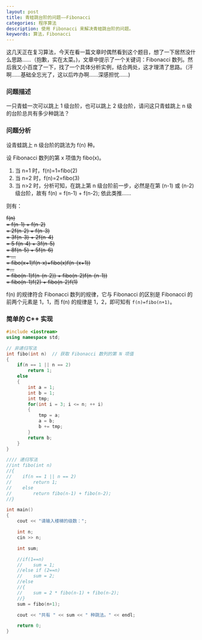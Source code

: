 ```yaml
---
layout: post
title: 青蛙跳台阶的问题——Fibonacci
categories: 程序算法
description: 使用 Fibonacci 来解决青蛙跳台阶的问题。
keywords: 算法，Fibonacci
---
```


这几天正在复习算法，今天在看一篇文章时偶然看到这个题目，想了一下居然没什么思路……（抱歉，实在太菜。)，文章中提示了一个关键词：Fibonacci 数列。然后我又小百度了一下，找了一个具体分析实例，结合两处，这才理清了思路。（汗啊……基础全忘光了，这以后咋办啊……深感担忧……)

### 问题描述

一只青蛙一次可以跳上 1 级台阶，也可以跳上 2 级台阶，请问这只青蛙跳上 n 级的台阶总共有多少种跳法？

### 问题分析

设青蛙跳上 n 级台阶的跳法为 f(n) 种。

设 Fibonacci 数列的第 x 项值为 fibo(x)。

1. 当 n=1 时，f(n)=1=fibo(2)
2. 当 n=2 时，f(n)=2=fibo(3)
3. 当 n>2 时，分析可知，在跳上第 n 级台阶前一步，必然是在第 (n-1) 或 (n-2) 级台阶，故有 f(n) = f(n-1) + f(n-2); 依此类推……

则有：

<del>f(n)</del>  
<del>= f(n-1) + f(n-2)</del>  
<del>= 2f(n-2) + f(n-3)</del>  
<del>= 3f(n-3) + 2f(n-4)</del>  
<del>= 5 f(n-4) + 3f(n-5)</del>  
<del>= 8f(n-5) + 5f(n-6)</del>  
<del>= ...</del>  
<del>= fibo(x+1)f(n-x)+fibo(x)f(n-(x+1))</del>  
<del>=...</del>  
<del>= fibo(n-1)f(n-(n-2)) + fibo(n-2)f(n-(n-1))</del>  
<del>= fibo(n-1)f(2) + fibo(n-2)f(1)</del>  

f(n) 的规律符合 Fibonacci 数列的规律，它与 Fibonacci 的区别是 Fibonacci 的前两个元素是 1，1，而 f(n) 的规律是 1，2，即可知有 `f(n)=fibo(n+1)`。

### 简单的 C++ 实现

```cpp
#include <iostream>
using namespace std;

// 非递归写法
int fibo(int n)  // 获取 Fibonacci 数列的第 N 项值
{
    if(n == 1 || n == 2)
        return 1;
    else
    {
        int a = 1;
        int b = 1;
        int tmp;
        for(int i = 3; i <= n; ++ i)
        {
            tmp = a;
            a = b;
            b += tmp;
        }
        return b;
    }
}

//// 递归写法
//int fibo(int n)
//{
//    if(n == 1 || n == 2)
//        return 1;
//    else
//        return fibo(n-1) + fibo(n-2);
//}

int main()
{
    cout << "请输入楼梯的级数：";

    int n;
    cin >> n;

    int sum;

    //if(1==n)
    //    sum = 1;
    //else if (2==n)
    //    sum = 2;
    //else
    //{
    //    sum = 2 * fibo(n-1) + fibo(n-2);
    //}
    sum = fibo(n+1);

    cout << "共有 " << sum << " 种跳法。" << endl;

    return 0;
}
```
